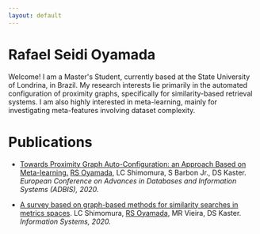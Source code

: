 ```yaml
---
layout: default
---
```


# Rafael Seidi Oyamada

Welcome! I am a Master's Student, currently based at the State University of Londrina, in Brazil. My research interests lie primarily in the automated configuration of proximity graphs, specifically for similarity-based retrieval systems. I am also highly interested in meta-learning, mainly for investigating meta-features involving dataset complexity. 

# Publications

* [Towards Proximity Graph Auto-Configuration: an Approach Based on Meta-learning.](https://link.springer.com/chapter/10.1007/978-3-030-54832-2_9) <u>RS Oyamada</u>, LC Shimomura, S Barbon Jr., DS Kaster. *European Conference on Advances in Databases and Information Systems (ADBIS), 2020.*

* [A survey based on graph-based methods for similarity searches in metrics spaces](https://www.sciencedirect.com/science/article/abs/pii/S0306437920300181). LC Shimomura, <u>RS Oyamada</u>, MR Vieira, DS Kaster. *Information Systems, 2020.*



<!-- Here are some links:

[Publications](./pages/publications.html) <br/>
[Contact](./pages/contact.html) <br/>
[Resume (ToDo)](./pages/resume.html) <br/>
[Side projects (ToDo)](./pages/side-projects.html) <br/> -->
